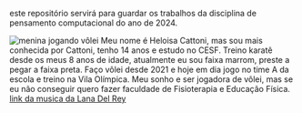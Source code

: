 este repositório servirá para guardar os trabalhos da disciplina de pensamento computacional do ano de 2024.

![menina jogando vôlei](https://media1.tenor.com/m/NrIgPTsHIA4AAAAC/jagyasini-singh-volleyball.gif)
Meu nome é Heloisa Cattoni, mas sou mais conhecida por Cattoni, tenho 14 anos e estudo no CESF.
Treino karatê desde os meus 8 anos de idade, atualmente eu sou faixa marrom, preste a pegar a faixa preta. Faço vôlei desde 2021 e hoje em dia jogo no time A da escola e treino na Vila Olímpica.
Meu sonho e ser jogadora de vôlei, mas se eu não conseguir quero fazer faculdade de Fisioterapia e Educação Física.
[link da musica da Lana Del Rey](https://youtube.com/TdrL3QxjyVw?si=ARiHbTJZwfcOvpVb)

